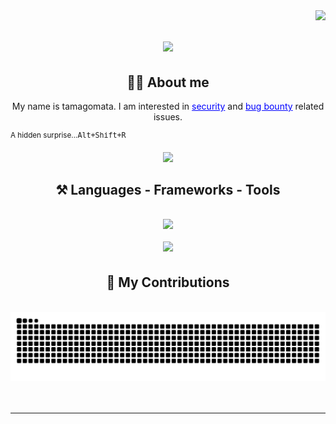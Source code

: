 <img align="right" src="https://visitor-badge.laobi.icu/badge?page_id=tamagomata.tamagomata" />

<h1 align="center">
    <img src="https://readme-typing-svg.herokuapp.com/?font=Righteous&size=35&center=true&vCenter=true&width=500&height=70&duration=4000&lines=hello!+%F0%9F%91%8B;+I%27m+tamagomata!" />
</h1>

<h2 align="center">👨‍💻 About me</h2>
<p align="center">
  My name is tamagomata. I am interested in 
  <a href="#" style="text-decoration: underline; color: blue;">security</a> and 
  <a href="#" style="text-decoration: underline; color: blue;">bug bounty</a> related issues.
</p>



<a accesskey="r" href="https://www.youtube.com/watch?v=RIPaBj4Jhvo&t=1s"></a>
<sup>A hidden surprise...<kbd>Alt+Shift+R</kbd></sup>

<div align="center">
  <a href="https://twitter.com/protamago" target="_blank">
    <img src="https://img.shields.io/badge/X-000000?style=for-the-badge&logo=x&logoColor=white" />
  </a>
</div>

<h2 align="center">⚒️ Languages - Frameworks - Tools </h2>
<br/>

<!-- 🧠 Languages -->
<div align="center">
  <img src="https://skillicons.dev/icons?i=c,cs,html,js,matlab" />
</div>
<br/>

<!-- 🛠 Frameworks / Tools -->
<div align="center">
  <img src="https://skillicons.dev/icons?i=gcp,github,kali,linux,nodejs,npm,visualstudio,vscode" />
</div>

<div align="center">
  <h2>🐍 My Contributions　</h2>
  <br>
  <img alt="snake eating my contributions" src="https://raw.githubusercontent.com/tamagomata/tamagomata/output/github-contribution-grid-snake-dark.svg?palette=github-dark" />
  <br/><br/><br/>
</div>

<hr/>
